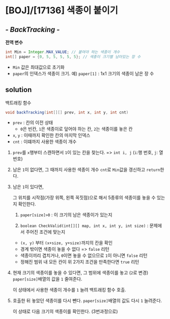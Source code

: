 # [BOJ]/[17136] 색종이 붙이기

## *- BackTracking -*

**전역 변수**

```java
int Min = Integer.MAX_VALUE; // 붙여야 하는 색종이 개수
int[] paper = {0, 5, 5, 5, 5, 5}; // 색종이 크기별 남아있는 장 수
```

* `Min` 값은 최대값으로 초기화
* `paper`의 인덱스가 색종이 크기. 예) `paper[1]` : 1x1 크기의 색종이 남은 장 수

## solution

백트래킹 함수

```java
void backTracking(int[][] prev, int x, int y, int cnt)
```

* `prev` : 칸의 이전 상태
  * `0`은 빈칸, `1`은 색종이로 덮어야 하는 칸, `2`는 색종이를 놓은 칸
* `x`, `y` : 이때까지 확인한 칸의 마지막 인덱스
* `cnt` : 이떄까지 사용한 색종이 개수

1. `prev`를 `x`행부터 스캔하면서 `1`이 있는 칸을 찾는다. => `int i, j` (`i`:행 번호, `j`: 열 번호)

2. 남은 `1`이 없다면, 그 때까지 사용한 색종이 개수 `cnt`로 `Min`값을 갱신하고 `return`한다.

3. 남은 `1`이 있다면,

   그 위치를 시작점(가장 위쪽, 왼쪽 꼭짓점)으로 해서 5종류의 색종이를 놓을 수 있는지 확인한다.

   1) `paper[size]>0` : 이 크기의 남은 색종이가 있는지

   2) `boolean CheckValid(int[][] map, int x, int y, int size)` : 문제에서 주어진 조건에 맞는지

   * `(x, y)` 부터 `(x+size, y+size)`까지의 칸을 확인
   * 경계 밖이면 색종이 놓을 수 없다 => `false` 리턴
   * 색종이끼리 겹치거나, `0`이면 놓을 수 없으므로 `1`이 아니면 `false` 리턴
   * 정해진 범위 내 모든 칸이 위 2가지 조건을 만족한다면 `true` 리턴

4. 현재 크기의 색종이를 놓을 수 있다면, 그 범위에 색종이를 놓고 (`2`로 변경) `paper[size]`배열의 값을 `1` 줄여준다.

   이 상태에서 사용한 색종이 개수를 `1` 늘려 백트래킹 함수 호출.

5. 호출한 뒤 놓았던 색종이를 다시 뺀다. `paper[size]`배열의 값도 다시 `1` 늘려준다.

   이 상태로 다음 크기의 색종이를 확인한다. (3번과정으로)